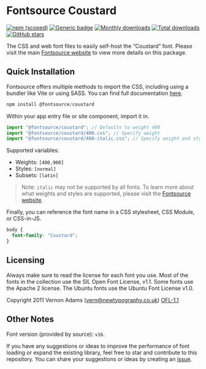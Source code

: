 # Fontsource Coustard

[![npm (scoped)](https://img.shields.io/npm/v/@fontsource/coustard?color=brightgreen)](https://www.npmjs.com/package/@fontsource/coustard) [![Generic badge](https://img.shields.io/badge/fontsource-passing-brightgreen)](https://github.com/fontsource/fontsource) [![Monthly downloads](https://badgen.net/npm/dm/@fontsource/coustard)](https://github.com/fontsource/fontsource) [![Total downloads](https://badgen.net/npm/dt/@fontsource/coustard)](https://github.com/fontsource/fontsource) [![GitHub stars](https://img.shields.io/github/stars/fontsource/fontsource.svg?style=social&label=Star)](https://github.com/fontsource/fontsource/stargazers)

The CSS and web font files to easily self-host the “Coustard” font. Please visit the main [Fontsource website](https://fontsource.org/fonts/coustard) to view more details on this package.

## Quick Installation

Fontsource offers multiple methods to import the CSS, including using a bundler like Vite or using SASS. You can find full documentation [here](https://fontsource.org/docs/getting-started/introduction).

```javascript
npm install @fontsource/coustard
```

Within your app entry file or site component, import it in.

```javascript
import "@fontsource/coustard"; // Defaults to weight 400
import "@fontsource/coustard/400.css"; // Specify weight
import "@fontsource/coustard/400-italic.css"; // Specify weight and style
```

Supported variables:
- Weights: `[400,900]`
- Styles: `[normal]`
- Subsets: `[latin]`

> Note: `italic` may not be supported by all fonts. To learn more about what weights and styles are supported, please visit the [Fontsource website](https://fontsource.org/fonts/coustard).

Finally, you can reference the font name in a CSS stylesheet, CSS Module, or CSS-in-JS.

```css
body {
  font-family: "Coustard";
}
```

## Licensing
Always make sure to read the license for each font you use. Most of the fonts in the collection use the SIL Open Font License, v1.1. Some fonts use the Apache 2 license. The Ubuntu fonts use the Ubuntu Font License v1.0.

Copyright 2011 Vernon Adams (vern@newtypography.co.uk)
[OFL-1.1](http://scripts.sil.org/OFL)

## Other Notes
Font version (provided by source): `v16`.

If you have any suggestions or ideas to improve the performance of font loading or expand the existing library, feel free to star and contribute to this repository. You can share your suggestions or ideas by creating an [issue](https://github.com/fontsource/fontsource/issues).